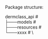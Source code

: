 Package structure:

dermclass_api           # \
├───models              # \
├───resources           # \
└───xxxx                # \
